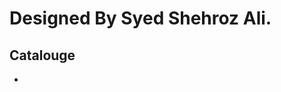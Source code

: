<h1>Designed By Syed Shehroz Ali.</h1>
<h2>Catalouge</h2>
<ul>
  <li>
    <img src="Catalouge/phone-catalouge.jpg>
  </li>
  <li>Desktop</li>
</ul>

